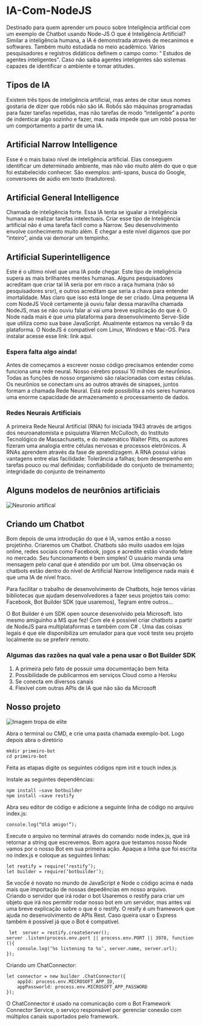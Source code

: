 # IA-Com-NodeJS
Destinado para quem aprender um pouco sobre Inteligência artificial com um exemplo de Chatbot usando Node-JS
O que é Inteligência Artificial?
Similar a inteligência humana, a IA é demonstrada através de mecanimos e softwares. Também muito estudada no meio acadêmico. Vários pesquisadores e registros didáticos definem o campo como: “ Estudos de agentes inteligentes”. Caso não saiba agentes inteligentes são sistemas capazes de identificar o ambiente e tomar atitudes. 

## Tipos de IA
 Existem três tipos de inteligência artificial, mas antes de citar seus nomes gostaria de dizer que robốs não são IA. Robốs são máquinas programadas para fazer tarefas repetidas, mas não tarefas de modo “inteligente” a ponto de indenticar algo sozinho e fazer, mas nada impede que um robô possa ter um comportamento a partir de uma IA.
   
## Artificial Narrow Intelligence
Esse é o mais baixo nível de inteligência artificial. Elas conseguem identificar um determinado ambiente, mas não vão muito além do que o que foi estabelecido conhecer. São exemplos: anti-spans, busca do Google, conversores de aúdio em texto (tradutores). 
## Artificial General Intelligence
 Chamada de inteligência forte. Essa IA tenta se igualar a inteligência humana ao realizar tarefas intelectuais. Criar esse tipo de Inteligência artificial não é uma tarefa fácil como a Narrow. Seu desenvolvimento envolve conhecimento muito além. E chegar a este nível digamos que por “inteiro”, ainda vai demorar um tempinho. 
## Artificial Superintelligence
 Este é o ultimo nível que uma IA pode chegar. Este tipo de inteligência supera as mais brilhantes mentes humanas. Alguns pesquisadores acreditam que criar tal IA seria por em risco a raça humana (não só pesquisadores srsr), e outros acreditam que seria a chava para entender imortalidade. Mas claro que isso está longe de ser criado. 
Uma pequena IA com NodeJS
  Você certamente já ouviu falar dessa maravilha chamada NodeJS, mas se não ouviu falar aí vai uma breve explicação do que é. O Node nada mais é que uma plataforma para desenvolvimento Serve-Side que utiliza como sua base JavaScript. Atualmente estamos na versão 9 da plataforma. O NodeJS é compatível com Linux, Windows e Mac-OS. Para instalar acesse esse link: link aqui.   


### Espera falta algo ainda!
 Antes de começamos a escrever nosso código precisamos entender como funciona uma rede neural.  Nosso cérebro possuí 10 milhões de neurốnios. Todas as funções de nosso organismo são ralacionadas com estas células. Os neurônios se conectam uns ao outros através de sinapses, juntos formam a chamada Rede Neural. Está rede possibilita a nós seres humanos uma enorme capacidade de armazenamento e processamento de dados.
 
  
### Redes Neurais Artificiais
 A primeira Rede Neural Artificial (RNA) foi iniciada 1943 através de artigos dos neuroanatomista e psiquiatra Warren McCulloch, do Instituto Tecnológico de Massachusetts, e do matemático Walter Pitts, os autores fizeram uma analogia entre células nervosas e processos eletrônicos. A RNAs aprendem através da fase de aprendizagem. A RNA possui várias vantagens entre elas facilidade:
Tolerância a falhas; 
bom desempenho em tarefas pouco ou mal definidas;
confiabilidade do conjunto de treinamento;
integridade do conjunto de treinamento

   
## Alguns modelos de neurônios artificiais

![Neuronio artifical](http://www.cerebromente.org.br/n05/tecnologia/image11.gif)

## Criando um Chatbot
Bom depois de uma introdução do que é IA, vamos então a nosso projetinho. Criaremos um Chatbot. Chatbots são muito usados em lojas online, redes sociais como Facebook, jogos e acredite estão virando febre no mercado. Seu funcionamento é bem simples! O usuário manda uma mensagem pelo canal que é atendido por um bot. Uma observação os chatbots estão dentro do nível de Artificial Narrow Intelligence nada mais é que uma IA de nível fraco.    

Para facilitar o trabalho de desenvolvimento de Chatbots, hoje temos várias bibliotecas que ajudam desenvolvedores a fazer seus projetos tais como: Facebook, Bot Builder SDK (que usaremos), Tegram entre outros… 

O Bot Builder é um SDK open source desenvolvido pela Microsoft. Isto mesmo amiguinho a MS que fez! Com ele é possível criar chatbots a partir de NodeJS para multiplataformas e também com C# . Uma das coisas legais é que ele disponibiliza um emulador para que você teste seu projeto localmente ou se preferir remoto.  

### Algumas das razões na qual vale a pena usar o Bot Builder SDK
1. A primeira pelo fato de possuir uma documentação bem feita 
2. Possibilidade de publicarmos em serviços Cloud como a Heroku
3. Se conecta em diversos canais 
4. Flexível com outras APIs de IA que não são da Microsoft

## Nosso projeto 
![Imagem tropa de elite](http://geradormemes.com/media/created/sbaqiy.jpg)

Abra o terminal ou CMD, e crie uma pasta chamada exemplo-bot. Logo depois abra o diretório

```
mkdir primeiro-bot
cd primeiro-bot
```
Feita as etapas digite os seguintes códigos npm init e touch index.js



Instale as seguintes dependências: 
```
npm install –save botbuilder 
npm install –save restify 
```
Abra seu editor de código e adicione a seguinte linha de código no arquivo index.js:
```
console.log(“Olá amigo!”);
```
Execute o arquivo no terminal através do comando: node index.js, que irá retornar a string que escrevemos.
Bom agora que testamos nosso Node vamos por o nosso Bot em sua primeira ação. Apaque a linha que foi escrita no index.js e coloque as seguintes linhas:
```
let reatify = require(‘restify’); 
let builder = require(‘botbuilder’);
```
 Se vocốe é novato no mundo de JavaScript e Node o código acima é nada mais que importação de nossas depedências em nosso arquivo.  
Criando o servidor que irá rodar o bot
  Usaremos o restify para criar um objeto que irá nos permitir rodar nosso bot em um servidor, mas antes vai uma breve explicação sobre o que é o restify. O resify é um framework que ajuda no desenvolvimento de APIs Rest. Caso queira usar o Express também é possível já que o Bot é compatível. 
  
``` 
 let  server = restify.createServer();
server .listen(process.env.port || process.env.PORT || 3978, function (){
	console.log(‘%s listening to %s’, server.name, server.url);
});
```
Criando um ChatConnector:

```
let connector = new builder .ChatConnector({
	appId: process.env.MICROSOFT_APP_ID,
	appPassworld: process.env.MICROSOFT_APP_PASSWORD
});
```
 O ChatConnector é usado na comunicação com o Bot Framework Connector Service, o serviço responsável por gerenciar conexão com múltiplos canais suportados pelo framework.
